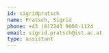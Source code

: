 ```yaml
---
id: sigridpratsch
name: Pratsch, Sigrid
phone: +43 (0)2243 9000-1124
email: sigrid.pratsch@ist.ac.at
type: assistant
---
```

